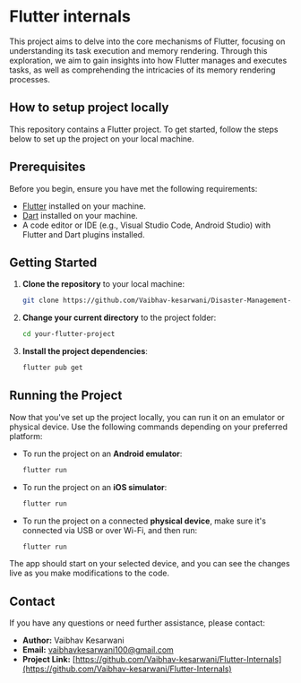 # Flutter internals

This project aims to delve into the core mechanisms of Flutter, focusing on understanding its task execution and memory rendering. Through this exploration, we aim to gain insights into how Flutter manages and executes tasks, as well as comprehending the intricacies of its memory rendering processes.

## How to setup project locally

This repository contains a Flutter project. To get started, follow the steps below to set up the project on your local machine.

## Prerequisites

Before you begin, ensure you have met the following requirements:

- [Flutter](https://flutter.dev/) installed on your machine.
- [Dart](https://dart.dev/) installed on your machine.
- A code editor or IDE (e.g., Visual Studio Code, Android Studio) with Flutter and Dart plugins installed.

## Getting Started

1. **Clone the repository** to your local machine:

   ```bash
   git clone https://github.com/Vaibhav-kesarwani/Disaster-Management-App.git
   

2. **Change your current directory** to the project folder:

   ```bash
   cd your-flutter-project
   

3. **Install the project dependencies**:

   ```bash
   flutter pub get
   

## Running the Project

Now that you've set up the project locally, you can run it on an emulator or physical device. Use the following commands depending on your preferred platform:

- To run the project on an **Android emulator**:

   ```bash
   flutter run
   

- To run the project on an **iOS simulator**:

   ```bash
   flutter run
   

- To run the project on a connected **physical device**, make sure it's connected via USB or over Wi-Fi, and then run:

   ```bash
   flutter run
   

The app should start on your selected device, and you can see the changes live as you make modifications to the code.

## Contact

If you have any questions or need further assistance, please contact:

- **Author:** Vaibhav Kesarwani
- **Email:** vaibhavkesarwani100@gmail.com
- **Project Link:** [https://github.com/Vaibhav-kesarwani/Flutter-Internals](https://github.com/Vaibhav-kesarwani/Flutter-Internals)

